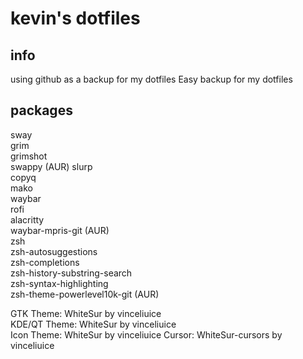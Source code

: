 # kevin's dotfiles

## info
using github as a backup for my dotfiles
Easy backup for my dotfiles

## packages 
sway  
grim  
grimshot  
swappy  (AUR)
slurp  
copyq  
mako  
waybar  
rofi  
alacritty   
waybar-mpris-git (AUR)  
zsh  
zsh-autosuggestions  
zsh-completions  
zsh-history-substring-search  
zsh-syntax-highlighting  
zsh-theme-powerlevel10k-git (AUR)  

GTK Theme: WhiteSur by vinceliuice  
KDE/QT Theme: WhiteSur by vinceliuice  
Icon Theme: WhiteSur by vinceliuice 
Cursor: WhiteSur-cursors by vinceliuice 
